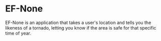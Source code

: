 # EF-None
EF-None is an application that takes a user's location and tells you the likeness of a tornado, letting you know if the area is safe for that specific time of year.
